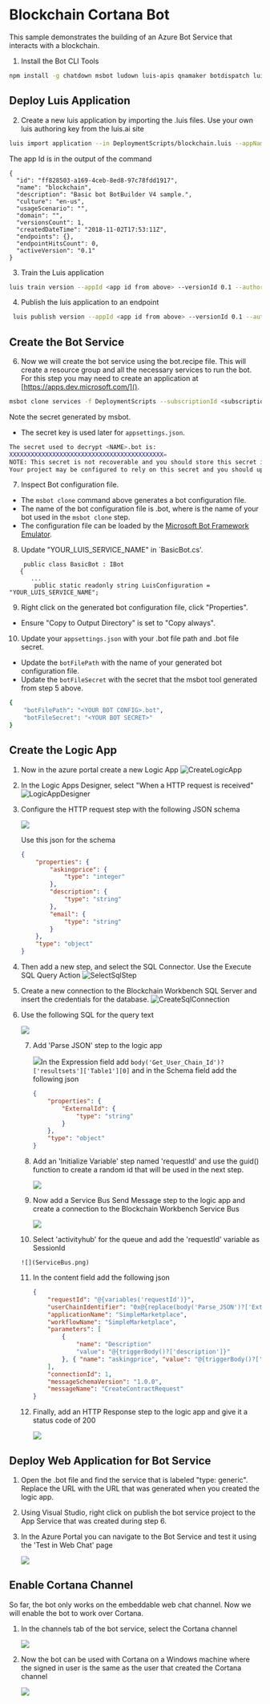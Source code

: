 # Blockchain Cortana Bot 

This sample demonstrates the building of an Azure Bot Service that interacts with a blockchain.


1. Install the Bot CLI Tools

```bash
npm install -g chatdown msbot ludown luis-apis qnamaker botdispatch luisgen
```
## Deploy Luis Application

2. Create a new luis application by importing the .luis files. Use your own luis authoring key from the luis.ai site

```bash
luis import application --in DeploymentScripts/blockchain.luis --appName blockchain --authoringKey <luis authoring key>
```

The app Id is in the output of the command

```
{
  "id": "ff828503-a169-4ceb-8ed8-97c78fdd1917",
  "name": "blockchain",
  "description": "Basic bot BotBuilder V4 sample.",
  "culture": "en-us",
  "usageScenario": "",
  "domain": "",
  "versionsCount": 1,
  "createdDateTime": "2018-11-02T17:53:11Z",
  "endpoints": {},
  "endpointHitsCount": 0,
  "activeVersion": "0.1"
}
```

3. Train the Luis application

```bash
luis train version --appId <app id from above> --versionId 0.1 --authoringKey <luis authoring key>
```

4. Publish the luis application to an endpoint

```bash
 luis publish version --appId <app id from above> --versionId 0.1 --authoringKey <luis authoring key>
```



## Create the Bot Service

6. Now we will create the bot service using the bot.recipe file. This will create a resource group and all the necessary services to run the bot. For this step you may need to create an application at [https://apps.dev.microsoft.com/](). 


```bash
msbot clone services -f DeploymentScripts --subscriptionId <subscription id> --luisAuthoringKey <luis authoring key> --name blockchainbot --location westus --force --appSecret <secret from apps.dev.microsoft.com> --appId <app id from apps.dev.microsoft.com>
```

Note the secret generated by msbot. 

- The secret key is used later for `appsettings.json`.
```bash
The secret used to decrypt <NAME>.bot is:
XXXXXXXXXXXXXXXXXXXXXXXXXXXXXXXXXXXXXXXXXXX=
NOTE: This secret is not recoverable and you should store this secret in a secure place according to best security practices.
Your project may be configured to rely on this secret and you should update it as appropriate.
```
7. Inspect Bot configuration file.

- The `msbot clone` command above generates a bot configuration file.
- The name of the bot configuration file is <NAME>.bot, where <NAME> is the name of your bot used in the `msbot clone` step.
- The configuration file can be loaded by the [Microsoft Bot Framework Emulator](https://aka.ms/botframeworkemulator).

8. Update "YOUR_LUIS_SERVICE_NAME" in `BasicBot.cs'.

 ```dotnet
     public class BasicBot : IBot
    {
       ...
        public static readonly string LuisConfiguration = "YOUR_LUIS_SERVICE_NAME";
 ```
9. Right click on the generated bot configuration file, click "Properties".

  - Ensure "Copy to Output Directory" is set to "Copy always".

10. Update your `appsettings.json` with your .bot file path and .bot file secret.

- Update the `botFilePath` with the name of your generated bot configuration file.
- Update the `botFileSecret` with the secret that the msbot tool generated from step 5 above.

```bash
{
    "botFilePath": "<YOUR BOT CONFIG>.bot",
    "botFileSecret": "<YOUR BOT SECRET>"
}
```



## Create the Logic App

1. Now in the azure portal create a new Logic App
    ![CreateLogicApp](CreateLogicApp.png)

2. In the Logic Apps Designer, select "When a HTTP request is received"
    ![LogicAppDesigner](LogicAppsDesigner.png)

3. Configure the HTTP request step with the following JSON schema

    ![](HttpRequest.png)

    Use this json for the schema

    ```json
    {
        "properties": {
            "askingprice": {
                "type": "integer"
            },
            "description": {
                "type": "string"
            },
            "email": {
                "type": "string"
            }
        },
        "type": "object"
    }
    ```

4. Then add a new step, and select the SQL Connector. Use the Execute SQL Query Action
    ![SelectSqlStep](SelectSqlStep.png)

5. Create a new connection to the Blockchain Workbench SQL Server and insert the credentials for the database.
    ![CreateSqlConnection](CreateSqlConnection.png)

6. Use the following SQL for the query text

    ![](SqlServerCommand.PNG)

    7. Add  'Parse JSON' step to the logic app

       ![](ParseJson.png)In the Expression field add `body('Get_User_Chain_Id')?['resultsets']['Table1'][0]` and in the Schema field add the following json

       ```json
       {
           "properties": {
               "ExternalId": {
                   "type": "string"
               }
           },
           "type": "object"
       }
       ```

    8. Add an 'Initialize Variable' step named 'requestId' and use the guid() function to create a random id that will be used in the next step.

       ![](InitializeRequest.PNG)

    9. Now add a Service Bus Send Message step to the logic app and create a connection to the Blockchain Workbench Service Bus

       ![](ServiceBusConnection.png)

    10. Select 'activityhub' for the queue and add the 'requestId' variable as SessionId

       ![](ServiceBus.png)

    11. In the content field add the following json

        ```json
        {
            "requestId": "@{variables('requestId')}",
            "userChainIdentifier": "0x@{replace(body('Parse_JSON')?['ExternalId'], '-', '')}",
            "applicationName": "SimpleMarketplace",
            "workflowName": "SimpleMarketplace",
            "parameters": [
                {
                    "name": "Description"
                    "value": "@{triggerBody()?['description']}"
                }, { "name": "askingprice", "value": "@{triggerBody()?['askingprice']}" }
            ],
            "connectionId": 1,
            "messageSchemaVersion": "1.0.0",
            "messageName": "CreateContractRequest"
        }
        ```

    12. Finally, add an HTTP Response step to the logic app and give it a status code of 200

        ![](Response.png)


## Deploy Web Application for Bot Service

1. Open the .bot file and find the service that is labeled "type: generic". Replace the URL with the URL that was generated when you created the logic app.

2. Using Visual Studio, right click on publish the bot service project to the App Service that was created during step 6.

3. In the Azure Portal you can navigate to the Bot Service and test it using the 'Test in Web Chat' page

   ![](D:/Code/blockchain-samples/bot-samples/blockchain_skype_bot/BotChat.png)

## Enable Cortana Channel

So far, the bot only works on the embeddable web chat channel. Now we will enable the bot to work over Cortana.

1. In the channels tab of the bot service, select the Cortana channel

   ![](ChannelSelector.png)

2. Now the bot can be used with Cortana on a Windows machine where the signed in user is the same as the user that created the Cortana channel

   ![](CortanaComplete.png)
